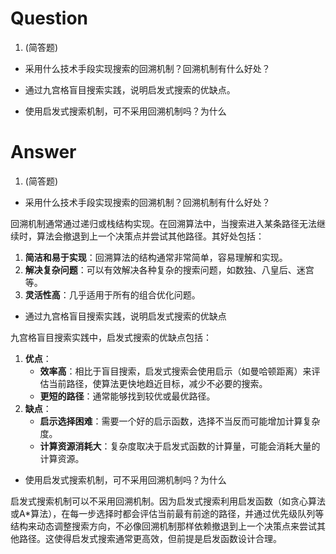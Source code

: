 # Question

1. (简答题)
- 采用什么技术手段实现搜索的回溯机制？回溯机制有什么好处？

- 通过九宫格盲目搜索实践，说明启发式搜索的优缺点。

- 使用启发式搜索机制，可不采用回溯机制吗？为什么

# Answer

1. (简答题)

- 采用什么技术手段实现搜索的回溯机制？回溯机制有什么好处？

回溯机制通常通过递归或栈结构实现。在回溯算法中，当搜索进入某条路径无法继续时，算法会撤退到上一个决策点并尝试其他路径。其好处包括：
  1. **简洁和易于实现**：回溯算法的结构通常非常简单，容易理解和实现。
  2. **解决复杂问题**：可以有效解决各种复杂的搜索问题，如数独、八皇后、迷宫等。
  3. **灵活性高**：几乎适用于所有的组合优化问题。

- 通过九宫格盲目搜索实践，说明启发式搜索的优缺点

九宫格盲目搜索实践中，启发式搜索的优缺点包括：
  1. **优点**：
     - **效率高**：相比于盲目搜索，启发式搜索会使用启示（如曼哈顿距离）来评估当前路径，使算法更快地趋近目标，减少不必要的搜索。
     - **更短的路径**：通常能够找到较优或最优路径。
  2. **缺点**：
     - **启示选择困难**：需要一个好的启示函数，选择不当反而可能增加计算复杂度。
     - **计算资源消耗大**：复杂度取决于启发式函数的计算量，可能会消耗大量的计算资源。
    
- 使用启发式搜索机制，可不采用回溯机制吗？为什么

启发式搜索机制可以不采用回溯机制。因为启发式搜索利用启发函数（如贪心算法或A*算法），在每一步选择时都会评估当前最有前途的路径，并通过优先级队列等结构来动态调整搜索方向，不必像回溯机制那样依赖撤退到上一个决策点来尝试其他路径。这使得启发式搜索通常更高效，但前提是启发函数设计合理。